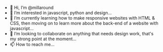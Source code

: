 - 👋 Hi, I’m @millaround
- 👀 I’m interested in javascript, python and design...
- 🌱 I’m currently learning how to make responsive websites with HTML & CSS, then moving on to learn more about the back-end of a website with javascript...
- 💞️ I’m looking to collaborate on anything that needs design work, that's my strong point at the moment...
- 📫 How to reach me...

<!---
millaround/millaround is a ✨ special ✨ repository because its `README.md` (this file) appears on your GitHub profile.
You can click the Preview link to take a look at your changes.
--->
